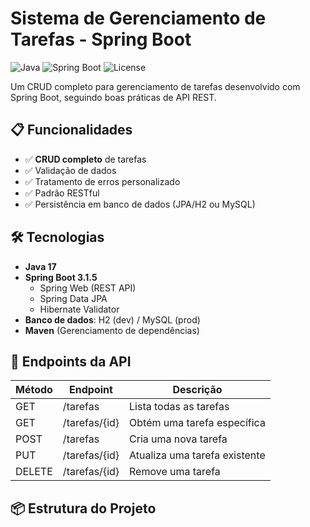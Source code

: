 # Sistema de Gerenciamento de Tarefas - Spring Boot

![Java](https://img.shields.io/badge/Java-17-orange)
![Spring Boot](https://img.shields.io/badge/Spring_Boot-3.1.5-brightgreen)
![License](https://img.shields.io/badge/License-MIT-blue)

Um CRUD completo para gerenciamento de tarefas desenvolvido com Spring Boot, seguindo boas práticas de API REST.

## 📋 Funcionalidades

- ✅ **CRUD completo** de tarefas
- ✅ Validação de dados
- ✅ Tratamento de erros personalizado
- ✅ Padrão RESTful
- ✅ Persistência em banco de dados (JPA/H2 ou MySQL)

## 🛠 Tecnologias

- **Java 17**
- **Spring Boot 3.1.5**
  - Spring Web (REST API)
  - Spring Data JPA
  - Hibernate Validator
- **Banco de dados**: H2 (dev) / MySQL (prod)
- **Maven** (Gerenciamento de dependências)

## 🔌 Endpoints da API

| Método | Endpoint       | Descrição                     |
|--------|----------------|-------------------------------|
| GET    | /tarefas       | Lista todas as tarefas        |
| GET    | /tarefas/{id}  | Obtém uma tarefa específica   |
| POST   | /tarefas       | Cria uma nova tarefa          |
| PUT    | /tarefas/{id}  | Atualiza uma tarefa existente |
| DELETE | /tarefas/{id}  | Remove uma tarefa             |

## 📦 Estrutura do Projeto

